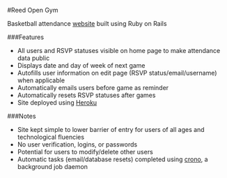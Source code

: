 #Reed Open Gym

Basketball attendance [website](https://safe-garden-1108.herokuapp.com/) built using Ruby on Rails

###Features

* All users and RSVP statuses visible on home page to make attendance data public
* Displays date and day of week of next game
* Autofills user information on edit page (RSVP status/email/username) when applicable
* Automatically emails users before game as reminder
* Automatically resets RSVP statuses after games
* Site deployed using [Heroku](https://www.heroku.com/about)

###Notes

* Site kept simple to lower barrier of entry for users of all ages and technological fluencies
 * No user verification, logins, or passwords
 * Potential for users to modify/delete other users
* Automatic tasks (email/database resets) completed using [crono](https://github.com/plashchynski/crono), a background job daemon
